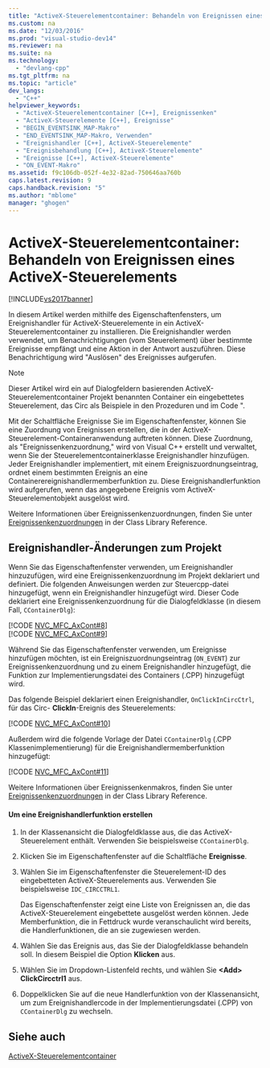 ```yaml
---
title: "ActiveX-Steuerelementcontainer: Behandeln von Ereignissen eines ActiveX-Steuerelements"
ms.custom: na
ms.date: "12/03/2016"
ms.prod: "visual-studio-dev14"
ms.reviewer: na
ms.suite: na
ms.technology: 
  - "devlang-cpp"
ms.tgt_pltfrm: na
ms.topic: "article"
dev_langs: 
  - "C++"
helpviewer_keywords: 
  - "ActiveX-Steuerelementcontainer [C++], Ereignissenken"
  - "ActiveX-Steuerelemente [C++], Ereignisse"
  - "BEGIN_EVENTSINK_MAP-Makro"
  - "END_EVENTSINK_MAP-Makro, Verwenden"
  - "Ereignishandler [C++], ActiveX-Steuerelemente"
  - "Ereignisbehandlung [C++], ActiveX-Steuerelemente"
  - "Ereignisse [C++], ActiveX-Steuerelemente"
  - "ON_EVENT-Makro"
ms.assetid: f9c106db-052f-4e32-82ad-750646aa760b
caps.latest.revision: 9
caps.handback.revision: "5"
ms.author: "mblome"
manager: "ghogen"
---
```

# ActiveX-Steuerelementcontainer: Behandeln von Ereignissen eines ActiveX-Steuerelements
[!INCLUDE[vs2017banner](../assembler/inline/includes/vs2017banner.md)]

In diesem Artikel werden mithilfe des Eigenschaftenfensters, um Ereignishandler für ActiveX\-Steuerelemente in ein ActiveX\-Steuerelementcontainer zu installieren.  Die Ereignishandler werden verwendet, um Benachrichtigungen \(vom Steuerelement\) über bestimmte Ereignisse empfängt und eine Aktion in der Antwort auszuführen.  Diese Benachrichtigung wird "Auslösen" des Ereignisses aufgerufen.  
  
> [!NOTE]
>  Dieser Artikel wird ein auf Dialogfeldern basierenden ActiveX\-Steuerelementcontainer Projekt benannten Container ein eingebettetes Steuerelement, das Circ als Beispiele in den Prozeduren und im Code ".  
  
 Mit der Schaltfläche Ereignisse Sie im Eigenschaftenfenster, können Sie eine Zuordnung von Ereignissen erstellen, die in der ActiveX\-Steuerelement\-Containeranwendung auftreten können.  Diese Zuordnung, als "Ereignissenkenzuordnung," wird von Visual C\+\+ erstellt und verwaltet, wenn Sie der Steuerelementcontainerklasse Ereignishandler hinzufügen.  Jeder Ereignishandler implementiert, mit einem Ereigniszuordnungseintrag, ordnet einem bestimmten Ereignis an eine Containerereignishandlermemberfunktion zu.  Diese Ereignishandlerfunktion wird aufgerufen, wenn das angegebene Ereignis vom ActiveX\-Steuerelementobjekt ausgelöst wird.  
  
 Weitere Informationen über Ereignissenkenzuordnungen, finden Sie unter [Ereignissenkenzuordnungen](../mfc/reference/event-sink-maps.md) in der Class Library Reference.  
  
##  <a name="_core_event_handler_modifications_to_the_project"></a> Ereignishandler\-Änderungen zum Projekt  
 Wenn Sie das Eigenschaftenfenster verwenden, um Ereignishandler hinzuzufügen, wird eine Ereignissenkenzuordnung im Projekt deklariert und definiert.  Die folgenden Anweisungen werden zur Steuercpp\-datei hinzugefügt, wenn ein Ereignishandler hinzugefügt wird.  Dieser Code deklariert eine Ereignissenkenzuordnung für die Dialogfeldklasse \(in diesem Fall, `CContainerDlg`\):  
  
 [!CODE [NVC_MFC_AxCont#8](../CodeSnippet/VS_Snippets_Cpp/NVC_MFC_AxCont#8)]  
[!CODE [NVC_MFC_AxCont#9](../CodeSnippet/VS_Snippets_Cpp/NVC_MFC_AxCont#9)]  
  
 Während Sie das Eigenschaftenfenster verwenden, um Ereignisse hinzufügen möchten, ist ein Ereigniszuordnungseintrag \(`ON_EVENT`\) zur Ereignissenkenzuordnung und zu einem Ereignishandler hinzugefügt, die Funktion zur Implementierungsdatei des Containers \(.CPP\) hinzugefügt wird.  
  
 Das folgende Beispiel deklariert einen Ereignishandler, `OnClickInCircCtrl`, für das Circ\- **ClickIn**\-Ereignis des Steuerelements:  
  
 [!CODE [NVC_MFC_AxCont#10](../CodeSnippet/VS_Snippets_Cpp/NVC_MFC_AxCont#10)]  
  
 Außerdem wird die folgende Vorlage der Datei `CContainerDlg` \(.CPP Klassenimplementierung\) für die Ereignishandlermemberfunktion hinzugefügt:  
  
 [!CODE [NVC_MFC_AxCont#11](../CodeSnippet/VS_Snippets_Cpp/NVC_MFC_AxCont#11)]  
  
 Weitere Informationen über Ereignissenkenmakros, finden Sie unter [Ereignissenkenzuordnungen](../mfc/reference/event-sink-maps.md) in der Class Library Reference.  
  
#### Um eine Ereignishandlerfunktion erstellen  
  
1.  In der Klassenansicht die Dialogfeldklasse aus, die das ActiveX\-Steuerelement enthält.  Verwenden Sie beispielsweise `CContainerDlg`.  
  
2.  Klicken Sie im Eigenschaftenfenster auf die Schaltfläche **Ereignisse**.  
  
3.  Wählen Sie im Eigenschaftenfenster die Steuerelement\-ID des eingebetteten ActiveX\-Steuerelements aus.  Verwenden Sie beispielsweise `IDC_CIRCCTRL1`.  
  
     Das Eigenschaftenfenster zeigt eine Liste von Ereignissen an, die das ActiveX\-Steuerelement eingebettete ausgelöst werden können.  Jede Memberfunktion, die in Fettdruck wurde veranschaulicht wird bereits, die Handlerfunktionen, die an sie zugewiesen werden.  
  
4.  Wählen Sie das Ereignis aus, das Sie der Dialogfeldklasse behandeln soll.  In diesem Beispiel die Option **Klicken** aus.  
  
5.  Wählen Sie im Dropdown\-Listenfeld rechts, und wählen Sie **\<Add\> ClickCircctrl1** aus.  
  
6.  Doppelklicken Sie auf die neue Handlerfunktion von der Klassenansicht, um zum Ereignishandlercode in der Implementierungsdatei \(.CPP\) von `CContainerDlg` zu wechseln.  
  
## Siehe auch  
 [ActiveX\-Steuerelementcontainer](../mfc/activex-control-containers.md)